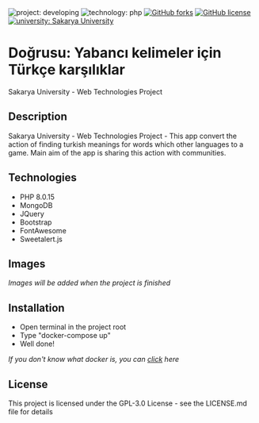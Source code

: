 <div>
  <img alt="project: developing" src="https://img.shields.io/badge/project-developing-success"/>
  <img alt="technology: php" src="https://img.shields.io/badge/technology-asp.net%20mvc-critical"/>
  <a href="https://github.com/oSoloTurk/Dogrusu/network"><img alt="GitHub forks" src="https://img.shields.io/github/forks/oSoloTurk/Dogrusu"></a>
  <a href="https://github.com/oSoloTurk/Dogrusu/blob/main/LICENSE"><img alt="GitHub license" src="https://img.shields.io/github/license/oSoloTurk/Dogrusu"></a>
  <a href="https://sakarya.edu.tr"><img alt="university: Sakarya University" src="https://img.shields.io/badge/university-sakarya%20university-blue"/></a>
</div>

# 
# Doğrusu: Yabancı kelimeler için Türkçe karşılıklar

Sakarya University - Web Technologies Project

## Description

Sakarya University - Web Technologies Project - This app convert the action of finding turkish meanings for words which other languages to a game. Main aim of the app is sharing this action with communities.

## Technologies

* PHP 8.0.15
* MongoDB
* JQuery
* Bootstrap
* FontAwesome
* Sweetalert.js

## Images

*Images will be added when the project is finished*

## Installation

* Open terminal in the project root
* Type "docker-compose up"
* Well done!

*If you don't know what docker is, you can <a href="https://docs.docker.com/compose/install/">click</a> here*

## License

This project is licensed under the GPL-3.0 License - see the LICENSE.md file for details
